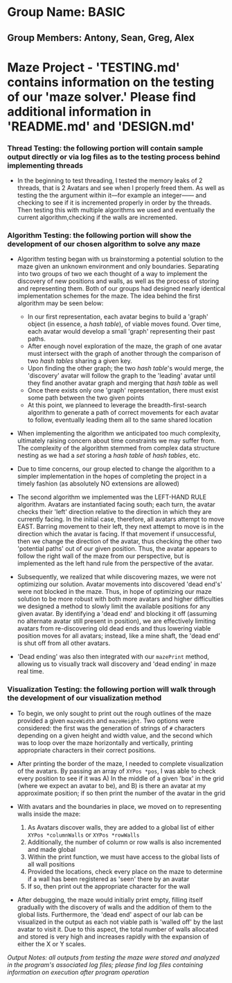 #
#
# Group Name: BASIC
## Group Members: Antony, Sean, Greg, Alex
# Maze Project - 'TESTING.md' contains information on the testing of our 'maze solver.' Please find additional information in 'README.md' and 'DESIGN.md'

### Thread Testing: the following portion will contain sample output directly or via log files as to the testing process behind implementing threads

- In the beginning to test threading, I tested the memory leaks of 2 threads, that is 2 Avatars and see when I properly freed them. As well as testing the 
the argument within it––for example an integer—— and checking to see if it is incremented properly in order by the threads. Then testing this with multiple 
algorithms we used and eventually the current algorithm,checking if the walls are incremented.

### Algorithm Testing: the following portion will show the development of our chosen algorithm to solve any maze

 - Algorithm testing began with us brainstorming a potential solution to the maze given an unknown environment and only boundaries. Separating into two groups
 of two we each thought of a way to implement the discovery of new positions and walls, as well as the process of storing and representing them. Both of our
 groups had designed nearly identical implementation schemes for the maze. The idea behind the first algorithm may be seen below:
 
 	- In our first representation, each avatar begins to build a 'graph' object (in essence, a *hash table*), of viable moves found. Over time, each avatar
 	would develop a small 'graph' representing their past paths.
 	- After enough novel exploration of the maze, the graph of one avatar must intersect with the graph of another through the comparison of two *hash tables*
 	sharing a given key.
 	- Upon finding the other graph; the two *hash table*'s would merge, the 'discovery' avatar will follow the graph to the 'leading' avatar until they find 
 	another avatar graph and merging that *hash table* as well
 	- Once there exists only one 'graph' representation, there must exist some path between the two given points
 	- At this point, we planneed to leverage the breadth-first-search algorithm to generate a path of correct movements for each avatar to follow, eventually
 	leading them all to the same shared location
 	
 - When implementing the algorithm we anticipated too much complexity, ultimately raising concern about time constraints we may suffer from. The complexity of
 the algorithm stemmed from complex data structure nesting as we had a *set* storing a *hash table* of *hash tables*, etc.
 - Due to time concerns, our group elected to change the algorithm to a simpler implementation in the hopes of completing the project in a timely fashion (as 
 absolutely NO extensions are allowed)
 
 - The second algorithm we implemented was the LEFT-HAND RULE algorithm. Avatars are instantiated facing south; each turn, the avatar checks their 'left' direction
 relative to the direction in which they are currently facing. In the initial case, therefore, all avatars attempt to move EAST. Barring movement to their left, they
 next attempt to move is in the direction which the avatar is facing. If that movement if unsuccessful, then we change the direction of the avatar, thus checking the
 other two 'potential paths' out of our given position. Thus, the avatar appears to follow the right wall of the maze from our perspective, but is implemented as the
 left hand rule from the perspective of the avatar.
 
 - Subsequently, we realized that while discovering mazes, we were not optimizing our solution. Avatar movements into discovered 'dead end's' were not blocked in the maze. Thus, in hope
 of optimizing our maze solution to be more robust with both more avatars and higher difficulties we designed a method to slowly limit the available positions for any given avatar. By
 identifying a 'dead end' and blocking it off (assuming no alternate avatar still present in position), we are effectively limiting avatars from re-discovering old dead ends and thus 
 lowering viable position moves for all avatars; instead, like a mine shaft, the 'dead end' is shut off from all other avatars.
 
 - 'Dead ending' was also then integrated with our ```mazePrint``` method, allowing us to visually track wall discovery and 'dead ending' in maze real time.
 
 
### Visualization Testing: the following portion will walk through the development of our visualization method

- To begin, we only sought to print out the rough outlines of the maze provided a given ```mazeWidth``` and ```mazeHeight```. Two 
options were considered: the first was the generation of strings of ```#``` characters depending on a given height and width value, and
the second which was to loop over the maze horizontally and vertically, printing appropriate characters in their correct positions.

- After printing the border of the maze, I needed to complete visualization of the avatars. By passing an array of ```XYPos *pos```, I was able to check every
position to see if it was A) In the middle of a given 'box' in the grid (where we expect an avatar to be), and B) is there an avatar at my approximate position; if
so then print the number of the avatar in the grid

- With avatars and the boundaries in place, we moved on to representing walls inside the maze:
	
	1. As Avatars discover walls, they are added to a global list of either ```XYPos *columnWalls``` or ```XYPos *rowWalls```
	2. Additionally, the number of column or row walls is also incremented and made global
	3. Within the print function, we must have access to the global lists of all wall positions
	4. Provided the locations, check every place on the maze to determine if a wall has been registered as 'seen' there by an avatar
	5. If so, then print out the appropriate character for the wall
	
- After debugging, the maze would initially print empty, filling itself gradually with the discovery of walls and the addition of them to the global
lists. Furthermore, the 'dead end' aspect of our lab can be visualized in the output as each not viable path is 'walled off' by the last avatar to
visit it. Due to this aspect, the total number of walls allocated and stored is very high and increases rapidly with the expansion of either the X or Y scales.


*Output Notes: all outputs from testing the maze were stored and analyzed in the program's associated log files; please find log files containing information on execution after program operation*
